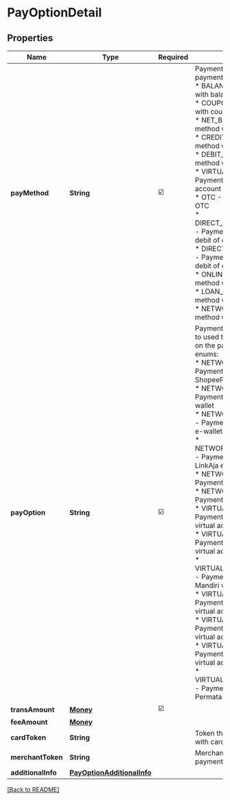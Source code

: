 # PayOptionDetail
## Properties

| Name | Type | Required | Description |
| ------------- | ------------- | ------------- | ------------- |
| **payMethod** | **String** | ☑️ | Payment method that used to payment. The enums:<br>   * BALANCE - Payment method with balance<br>   * COUPON - Payment method with coupon<br>   * NET_BANKING - Payment method with internet banking<br>   * CREDIT_CARD - Payment method with credit card<br>   * DEBIT_CARD - Payment method with debit card<br>   * VIRTUAL_ACCOUNT - Payment method with virtual account<br>   * OTC - Payment method with OTC<br>   * DIRECT_DEBIT_CREDIT_CARD - Payment method with direct debit of credit card<br>   * DIRECT_DEBIT_DEBIT_CARD - Payment method with direct debit of debit card<br>   * ONLINE_CREDIT - Payment method with online Credit<br>   * LOAN_CREDIT - Payment method with DANA Cicil<br>   * NETWORK_PAY - Payment method with e-wallet<br>  |
| **payOption** | **String** | ☑️ | Payment option that available to used to payment, depends on the payment method. The enums:<br>   * NETWORK_PAY_PG_SPAY - Payment method with ShopeePay e-wallet<br>   * NETWORK_PAY_PG_OVO - Payment method with OVO e-wallet<br>   * NETWORK_PAY_PG_GOPAY - Payment method with GoPay e-wallet<br>   * NETWORK_PAY_PG_LINKAJA - Payment method with LinkAja e-wallet<br>   * NETWORK_PAY_PG_CARD - Payment method with Card<br>   * NETWORK_PAY_PG_QRIS - Payment method with QRIS<br>   * VIRTUAL_ACCOUNT_BCA - Payment method with BCA virtual account<br>   * VIRTUAL_ACCOUNT_BNI - Payment method with BNI virtual account<br>   * VIRTUAL_ACCOUNT_MANDIRI - Payment method with Mandiri virtual account<br>   * VIRTUAL_ACCOUNT_BRI - Payment method with BRI virtual account<br>   * VIRTUAL_ACCOUNT_BTPN - Payment method with BTPN virtual account<br>   * VIRTUAL_ACCOUNT_CIMB - Payment method with CIMB virtual account<br>   * VIRTUAL_ACCOUNT_PERMATA - Payment method with Permata virtual account<br>  |
| **transAmount** | [**Money**](Money.md) | ☑️ |  |
| **feeAmount** | [**Money**](Money.md) |  |  |
| **cardToken** | **String** |  | Token that used for payment with card |
| **merchantToken** | **String** |  | Merchant token used for this payment |
| **additionalInfo** | [**PayOptionAdditionalInfo**](PayOptionAdditionalInfo.md) |  |  |

[[Back to README]](../../../../README.md)
